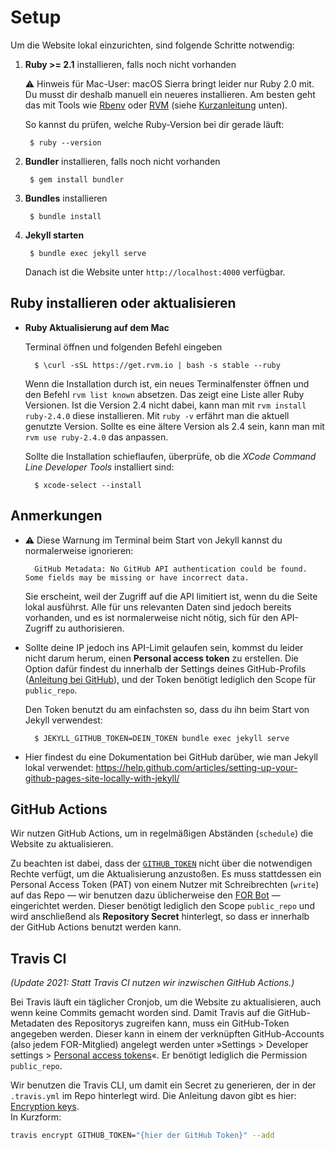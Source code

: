 # Setup

Um die Website lokal einzurichten, sind folgende Schritte notwendig:

1. __Ruby >= 2.1__ installieren, falls noch nicht vorhanden

    ⚠️ Hinweis für Mac-User: macOS Sierra bringt leider nur Ruby 2.0 mit. Du musst dir deshalb manuell ein neueres installieren. Am besten geht das mit Tools wie [Rbenv](http://rbenv.org) oder [RVM](https://rvm.io) (siehe [Kurzanleitung](#ruby-installieren-oder-aktualisieren) unten).
    
    So kannst du prüfen, welche Ruby-Version bei dir gerade läuft:
    
        $ ruby --version
        
    
2. __Bundler__ installieren, falls noch nicht vorhanden

        $ gem install bundler

3. __Bundles__ installieren

        $ bundle install

4. __Jekyll starten__

        $ bundle exec jekyll serve

    Danach ist die Website unter `http://localhost:4000` verfügbar.
    
## Ruby installieren oder aktualisieren

- **Ruby Aktualisierung auf dem Mac**

    Terminal öffnen und folgenden Befehl eingeben
    
        $ \curl -sSL https://get.rvm.io | bash -s stable --ruby
    
    Wenn die Installation durch ist, ein neues Terminalfenster öffnen und den Befehl `rvm list known` absetzen. Das zeigt eine Liste aller Ruby Versionen. Ist die Version 2.4 nicht dabei, kann man mit `rvm install ruby-2.4.0` diese installieren. Mit `ruby -v` erfährt man die aktuell genutzte Version. Sollte es eine ältere Version als 2.4 sein, kann man mit `rvm use ruby-2.4.0` das anpassen.
    
    Sollte die Installation schieflaufen, überprüfe, ob die _XCode Command Line Developer Tools_ installiert sind:
    
        $ xcode-select --install

## Anmerkungen

* ⚠️ Diese Warnung im Terminal beim Start von Jekyll kannst du normalerweise ignorieren:
    
        GitHub Metadata: No GitHub API authentication could be found. Some fields may be missing or have incorrect data.

    Sie erscheint, weil der Zugriff auf die API limitiert ist, wenn du die Seite lokal ausführst. Alle für uns relevanten Daten sind jedoch bereits vorhanden, und es ist normalerweise nicht nötig, sich für den API-Zugriff zu authorisieren.

* Sollte deine IP jedoch ins API-Limit gelaufen sein, kommst du leider nicht darum herum, einen __Personal access token__ zu erstellen. Die Option dafür findest du innerhalb der Settings deines GitHub-Profils ([Anleitung bei GitHub](https://help.github.com/articles/creating-an-access-token-for-command-line-use/)), und der Token benötigt lediglich den Scope für `public_repo`.

    Den Token benutzt du am einfachsten so, dass du ihn beim Start von Jekyll verwendest:

        $ JEKYLL_GITHUB_TOKEN=DEIN_TOKEN bundle exec jekyll serve

* Hier findest du eine Dokumentation bei GitHub darüber, wie man Jekyll lokal verwendet: https://help.github.com/articles/setting-up-your-github-pages-site-locally-with-jekyll/


## GitHub Actions

Wir nutzen GitHub Actions, um in regelmäßigen Abständen (`schedule`) die Website zu aktualisieren.

Zu beachten ist dabei, dass der [`GITHUB_TOKEN`](https://docs.github.com/en/actions/reference/authentication-in-a-workflow#about-the-github_token-secret) nicht über die notwendigen Rechte verfügt, um die Aktualisierung anzustoßen. Es muss stattdessen ein Personal Access Token (PAT) von einem Nutzer mit Schreibrechten (`write`) auf das Repo — wir benutzen dazu üblicherweise den [FOR Bot](https://github.com/FriendsOfREDAXO-T) — eingerichtet werden. Dieser benötigt lediglich den Scope `public_repo` und wird anschließend als __Repository Secret__ hinterlegt, so dass er innerhalb der GitHub Actions benutzt werden kann.


## Travis CI

_(Update 2021: Statt Travis CI nutzen wir inzwischen GitHub Actions.)_

Bei Travis läuft ein täglicher Cronjob, um die Website zu aktualisieren, auch wenn keine Commits gemacht worden sind. Damit Travis auf die GitHub-Metadaten des Repositorys zugreifen kann, muss ein GitHub-Token angegeben werden. Dieser kann in einem der verknüpften GitHub-Accounts (also jedem FOR-Mitglied) angelegt werden unter »Settings > Developer settings > [Personal access tokens](https://github.com/settings/tokens)«. Er benötigt lediglich die Permission `public_repo`.

Wir benutzen die Travis CLI, um damit ein Secret zu generieren, der in der `.travis.yml` im Repo hinterlegt wird. Die Anleitung davon gibt es hier: [Encryption keys](https://docs.travis-ci.com/user/encryption-keys).  
In Kurzform:

```bash
travis encrypt GITHUB_TOKEN="{hier der GitHub Token}" --add
```

